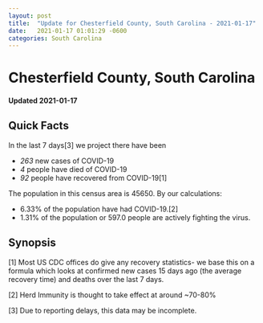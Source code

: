 ```yaml
---
layout: post
title:  "Update for Chesterfield County, South Carolina - 2021-01-17"
date:   2021-01-17 01:01:29 -0600
categories: South Carolina
---
```


# Chesterfield County, South Carolina
#### Updated 2021-01-17

## Quick Facts

In the last 7 days[3] we project there have been
- *263* new cases of COVID-19
- *4* people have died of COVID-19
- *92* people have recovered from COVID-19[1]

The population in this census area is 45650. By our calculations:
- 6.33% of the population have had COVID-19.[2]
- 1.31% of the population or 597.0 people are actively fighting the virus.

## Synopsis




[1] Most US CDC offices do give any recovery statistics- we base this on a formula which looks at confirmed new cases
15 days ago (the average recovery time) and deaths over the last 7 days.

[2] Herd Immunity is thought to take effect at around ~70-80%

[3] Due to reporting delays, this data may be incomplete.
 
    